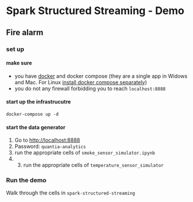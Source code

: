# Spark Structured Streaming - Demo
## Fire alarm

### set up

#### make sure

* you have [docker](https://docs.docker.com/get-docker/) and docker compose (they are a single app in Widows and Mac. For Linux [install docker compose separately](https://docs.docker.com/compose/install/))
* you do not any firewall forbidding you to reach `localhost:8888`

#### start up the infrastrucutre

```
docker-compose up -d
```

#### start the data generator

1. Go to [http://localhost:8888](http://localhost:8888) 
2. Password: `quantia-analytics`
3. run the appropriate cells of `smoke_sensor_simulator.ipynb`
4. 3. run the appropriate cells of `temperature_sensor_simulator`

### Run the demo

Walk through the cells in `spark-structured-streaming`



